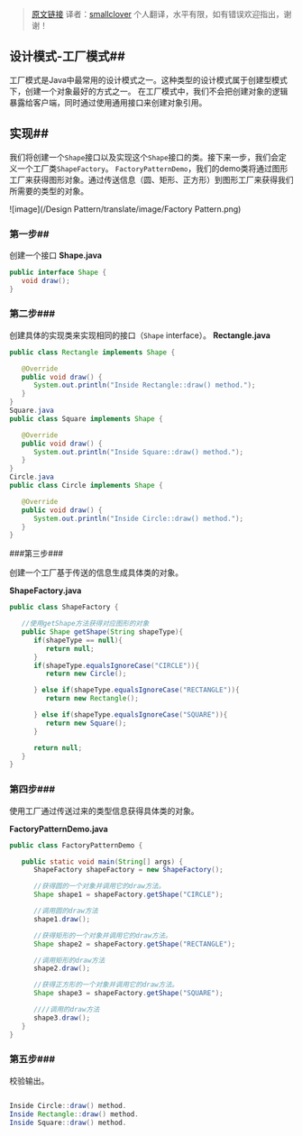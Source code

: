 >[原文链接][1]
> 译者：[smallclover][2]
>个人翻译，水平有限，如有错误欢迎指出，谢谢！

## 设计模式-工厂模式##

工厂模式是Java中最常用的设计模式之一。这种类型的设计模式属于创建型模式下，创建一个对象最好的方式之一。
在工厂模式中，我们不会把创建对象的逻辑暴露给客户端，同时通过使用通用接口来创建对象引用。


## 实现##


我们将创建一个`Shape`接口以及实现这个`Shape`接口的类。接下来一步，我们会定义一个工厂类`ShapeFactory`。
`FactoryPatternDemo`，我们的demo类将通过图形工厂来获得图形对象。通过传送信息（圆、矩形、正方形）到图形工厂来获得我们所需要的类型的对象。


![image](/Design Pattern/translate/image/Factory Pattern.png)


### 第一步##


创建一个接口
**Shape.java**
```java
public interface Shape {
   void draw();
}
```

### 第二步###


创建具体的实现类来实现相同的接口（`Shape` interface）。
**Rectangle.java**
```java
public class Rectangle implements Shape {

   @Override
   public void draw() {
      System.out.println("Inside Rectangle::draw() method.");
   }
}
Square.java
public class Square implements Shape {

   @Override
   public void draw() {
      System.out.println("Inside Square::draw() method.");
   }
}
Circle.java
public class Circle implements Shape {

   @Override
   public void draw() {
      System.out.println("Inside Circle::draw() method.");
   }
}
```

###第三步###



创建一个工厂基于传送的信息生成具体类的对象。

**ShapeFactory.java**
```java
public class ShapeFactory {

   //使用getShape方法获得对应图形的对象
   public Shape getShape(String shapeType){
      if(shapeType == null){
         return null;
      }		
      if(shapeType.equalsIgnoreCase("CIRCLE")){
         return new Circle();

      } else if(shapeType.equalsIgnoreCase("RECTANGLE")){
         return new Rectangle();

      } else if(shapeType.equalsIgnoreCase("SQUARE")){
         return new Square();
      }

      return null;
   }
}
```

### 第四步###



使用工厂通过传送过来的类型信息获得具体类的对象。

**FactoryPatternDemo.java**
```java
public class FactoryPatternDemo {

   public static void main(String[] args) {
      ShapeFactory shapeFactory = new ShapeFactory();

      //获得圆的一个对象并调用它的draw方法。
      Shape shape1 = shapeFactory.getShape("CIRCLE");

      //调用圆的draw方法
      shape1.draw();

      //获得矩形的一个对象并调用它的draw方法。
      Shape shape2 = shapeFactory.getShape("RECTANGLE");

      //调用矩形的draw方法
      shape2.draw();

      //获得正方形的一个对象并调用它的draw方法。
      Shape shape3 = shapeFactory.getShape("SQUARE");

      ////调用的draw方法
      shape3.draw();
   }
}
```

### 第五步###


校验输出。

```java

Inside Circle::draw() method.
Inside Rectangle::draw() method.
Inside Square::draw() method.
```

  [1]: http://www.tutorialspoint.com/design_pattern/factory_pattern.htm
  [2]: http://www.smallclover.com
